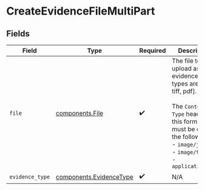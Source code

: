 # CreateEvidenceFileMultiPart


## Fields

| Field                                                                                                                                                                                                  | Type                                                                                                                                                                                                   | Required                                                                                                                                                                                               | Description                                                                                                                                                                                            |
| ------------------------------------------------------------------------------------------------------------------------------------------------------------------------------------------------------ | ------------------------------------------------------------------------------------------------------------------------------------------------------------------------------------------------------ | ------------------------------------------------------------------------------------------------------------------------------------------------------------------------------------------------------ | ------------------------------------------------------------------------------------------------------------------------------------------------------------------------------------------------------ |
| `file`                                                                                                                                                                                                 | [components.File](../../models/components/file.md)                                                                                                                                                     | :heavy_check_mark:                                                                                                                                                                                     | The file to upload as evidence. Valid types are [jpeg, tiff, pdf].<br/><br/>The `Content-Type` header for this form part must be one of the following:<br/>  - `image/jpeg`<br/>  - `image/tiff`<br/>  - `application/pdf` |
| `evidence_type`                                                                                                                                                                                        | [components.EvidenceType](../../models/components/evidencetype.md)                                                                                                                                     | :heavy_check_mark:                                                                                                                                                                                     | N/A                                                                                                                                                                                                    |